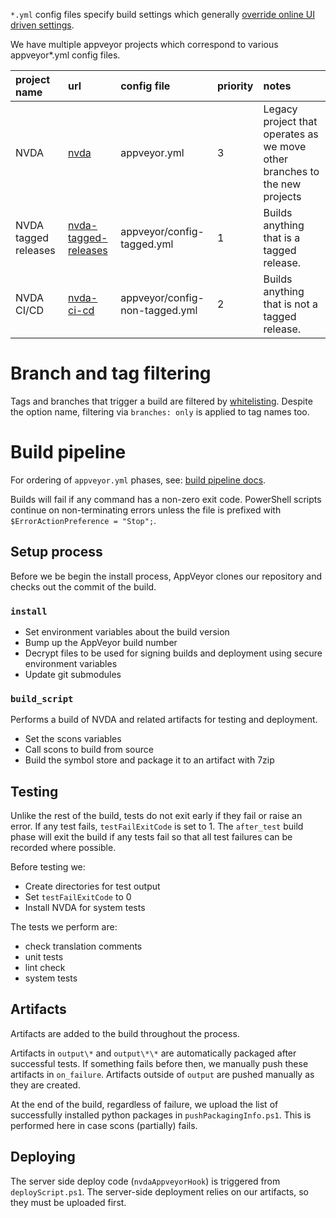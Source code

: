 `*.yml` config files specify build settings which generally [override online UI driven settings](https://www.appveyor.com/docs/build-configuration/#appveyoryml-and-ui-coexistence).

We have multiple appveyor projects which correspond to various appveyor\*.yml config files.

project name|url|config file|priority|notes
:--|:--|:--|:--|:--
NVDA|[nvda](https://ci.appveyor.com/project/NVAccess/nvda)|appveyor.yml|3|Legacy project that operates as we move other branches to the new projects
NVDA tagged releases|[nvda-tagged-releases](https://ci.appveyor.com/project/NVAccess/nvda-tagged-releases)|appveyor/config-tagged.yml|1|Builds anything that is a tagged release.
NVDA CI/CD|[nvda-ci-cd](https://ci.appveyor.com/project/NVAccess/nvda-ci-cd)|appveyor/config-non-tagged.yml|2|Builds anything that is not a tagged release.

# Branch and tag filtering

Tags and branches that trigger a build are filtered by [whitelisting](https://www.appveyor.com/docs/branches/#white--and-blacklisting). Despite the option name, filtering via `branches: only` is applied to tag names too.

# Build pipeline

For ordering of `appveyor.yml` phases, see: [build pipeline docs](https://www.appveyor.com/docs/build-configuration/#build-pipeline).

Builds will fail if any command has a non-zero exit code. PowerShell scripts continue on non-terminating errors unless the file is prefixed with `$ErrorActionPreference = "Stop";`.

## Setup process

Before we be begin the install process, AppVeyor clones our repository and checks out the commit of the build. 

### `install`

* Set environment variables about the build version
* Bump up the AppVeyor build number
* Decrypt files to be used for signing builds and deployment using secure environment variables
* Update git submodules

### `build_script`

Performs a build of NVDA and related artifacts for testing and deployment.

* Set the scons variables
* Call scons to build from source
* Build the symbol store and package it to an artifact with 7zip

## Testing

Unlike the rest of the build, tests do not exit early if they fail or raise an error. If any test fails, `testFailExitCode` is set to 1. The `after_test` build phase will exit the build if any tests fail so that all test failures can be recorded where possible. 

Before testing we:

* Create directories for test output
* Set `testFailExitCode` to 0
* Install NVDA for system tests

The tests we perform are:

* check translation comments
* unit tests
* lint check
* system tests

## Artifacts

Artifacts are added to the build throughout the process. 

Artifacts in `output\*` and `output\*\*` are automatically packaged after successful tests. If something fails before then, we manually push these artifacts in `on_failure`. Artifacts outside of `output` are pushed manually as they are created. 

At the end of the build, regardless of failure, we upload the list of successfully installed python packages in `pushPackagingInfo.ps1`. This is performed here in case scons (partially) fails.

## Deploying

The server side deploy code (`nvdaAppveyorHook`) is triggered from `deployScript.ps1`. The server-side deployment relies on our artifacts, so they must be uploaded first.
